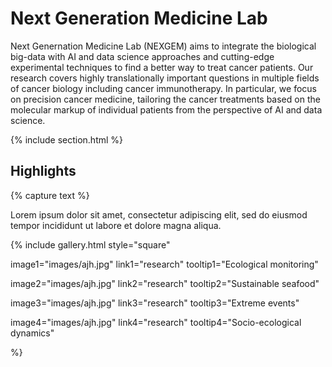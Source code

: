 ---
---

# Next Generation Medicine Lab

Next Genernation Medicine Lab (NEXGEM) aims to integrate the biological big-data with AI and data science approaches and cutting-edge experimental techniques to find a better way to treat cancer patients. Our research covers highly translationally important questions in multiple fields of cancer biology including cancer immunotherapy. In particular, we focus on precision cancer medicine, tailoring the cancer treatments based on the molecular markup of individual patients from the perspective of AI and data science.

{% include section.html %}

## Highlights

{% capture text %}

Lorem ipsum dolor sit amet, consectetur adipiscing elit, sed do eiusmod tempor incididunt ut labore et dolore magna aliqua.


{%
  include gallery.html
  style="square"

  image1="images/ajh.jpg"
  link1="research"
  tooltip1="Ecological monitoring"

  image2="images/ajh.jpg"
  link2="research"
  tooltip2="Sustainable seafood"

  image3="images/ajh.jpg"
  link3="research"
  tooltip3="Extreme events"

  image4="images/ajh.jpg"
  link4="research"
  tooltip4="Socio-ecological dynamics"



%}

